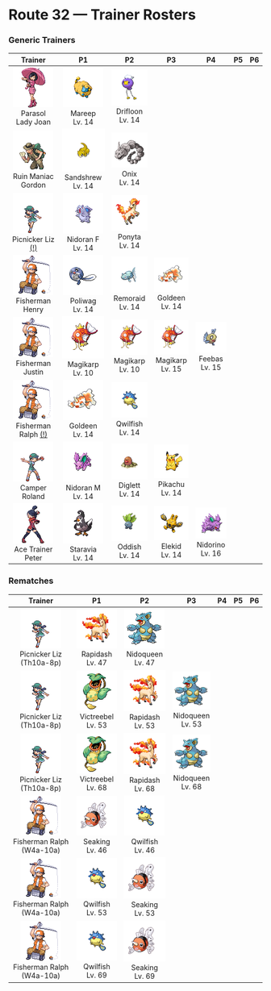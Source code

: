 # Route 32 — Trainer Rosters

### Generic Trainers

| Trainer | P1 | P2 | P3 | P4 | P5 | P6 |
|:-------:|:--:|:--:|:--:|:--:|:--:|:--:|
| ![Parasol Lady Joan](../../assets/trainers/parasol_lady.png "Parasol Lady Joan")<br>Parasol Lady Joan | ![Mareep](../../assets/sprites/mareep/front.gif "If static electricity builds in its body, its fleece doubles in volume. Touching it will shock you.")<br>Mareep<br>Lv. 14 | ![Drifloon](../../assets/sprites/drifloon/front.gif "It is whispered that any child who mistakes DRIFLOON for a balloon and holds on to it could wind up missing.")<br>Drifloon<br>Lv. 14 |
| ![Ruin Maniac Gordon](../../assets/trainers/ruin_maniac.png "Ruin Maniac Gordon")<br>Ruin Maniac Gordon | ![Sandshrew](../../assets/sprites/sandshrew/front.gif "If it fell from a great height, this Pokémon could save itself by rolling into a ball and bouncing.")<br>Sandshrew<br>Lv. 14 | ![Onix](../../assets/sprites/onix/front.gif "It twists and squirms through the ground. The thunderous roar of its tunneling echoes a long way.")<br>Onix<br>Lv. 14 |
| ![Picnicker Liz (!)](../../assets/trainers/picnicker.png "Picnicker Liz (!)")<br>Picnicker Liz [(!)](#rematches) | ![Nidoran F](../../assets/sprites/nidoran-f/front.gif "The poison hidden in its small horn is extremely potent. Even a tiny scratch can have fatal results.")<br>Nidoran F<br>Lv. 14 | ![Ponyta](../../assets/sprites/ponyta/front.gif "It is a weak runner immediately after birth. It gradually becomes faster by chasing after its parents.")<br>Ponyta<br>Lv. 14 |
| ![Fisherman Henry](../../assets/trainers/fisherman.png "Fisherman Henry")<br>Fisherman Henry | ![Poliwag](../../assets/sprites/poliwag/front.gif "Because it is inept at walking on its newly grown legs, it always  swims around in water.")<br>Poliwag<br>Lv. 14 | ![Remoraid](../../assets/sprites/remoraid/front.gif "It has superb accuracy. The water it shoots out can strike moving prey from more than 300 feet away.")<br>Remoraid<br>Lv. 14 | ![Goldeen](../../assets/sprites/goldeen/front.gif "Its dorsal, pectoral and tail fins wave elegantly in water. That is why it is known as the water dancer.")<br>Goldeen<br>Lv. 14 |
| ![Fisherman Justin](../../assets/trainers/fisherman.png "Fisherman Justin")<br>Fisherman Justin | ![Magikarp](../../assets/sprites/magikarp/front.gif "An underpowered, pathetic Pokémon. It may jump high on rare occasions, but usually not more than seven feet.")<br>Magikarp<br>Lv. 10 | ![Magikarp](../../assets/sprites/magikarp/front.gif "An underpowered, pathetic Pokémon. It may jump high on rare occasions, but usually not more than seven feet.")<br>Magikarp<br>Lv. 10 | ![Magikarp](../../assets/sprites/magikarp/front.gif "An underpowered, pathetic Pokémon. It may jump high on rare occasions, but usually not more than seven feet.")<br>Magikarp<br>Lv. 15 | ![Feebas](../../assets/sprites/feebas/front.gif "It is the shabbiest Pokémon of all. It forms in schools and lives at the bottom of rivers.")<br>Feebas<br>Lv. 15 |
| ![Fisherman Ralph (!)](../../assets/trainers/fisherman.png "Fisherman Ralph (!)")<br>Fisherman Ralph [(!)](#rematches) | ![Goldeen](../../assets/sprites/goldeen/front.gif "Its dorsal, pectoral and tail fins wave elegantly in water. That is why it is known as the water dancer.")<br>Goldeen<br>Lv. 14 | ![Qwilfish](../../assets/sprites/qwilfish/front.gif "To fire its poison spikes, it must inflate its body by drinking over 2.6 gallons of water all at once.")<br>Qwilfish<br>Lv. 14 |
| ![Camper Roland](../../assets/trainers/camper.png "Camper Roland")<br>Camper Roland | ![Nidoran M](../../assets/sprites/nidoran-m/front.gif "It is small, but its horn is filled with poison. It charges then stabs with the horn to inject poison.")<br>Nidoran M<br>Lv. 14 | ![Diglett](../../assets/sprites/diglett/front.gif "Its skin is very thin. If it is exposed to light, its blood heats up, causing it to grow weak.")<br>Diglett<br>Lv. 14 | ![Pikachu](../../assets/sprites/pikachu/front.gif "This intelligent Pokémon roasts hard berries with electricity to make them tender enough to eat.")<br>Pikachu<br>Lv. 14 |
| ![Ace Trainer Peter](../../assets/trainers/ace_trainer.png "Ace Trainer Peter")<br>Ace Trainer Peter | ![Staravia](../../assets/sprites/staravia/front.gif "They maintain huge flocks, although fierce scuffles break out between various flocks.")<br>Staravia<br>Lv. 14 | ![Oddish](../../assets/sprites/oddish/front.gif "Awakened by moonlight, it roams actively at night. In the day, it stays quietly underground.")<br>Oddish<br>Lv. 14 | ![Elekid](../../assets/sprites/elekid/front.gif "It rotates its arms to generate electricity, but it tires easily, so it only charges up a little bit.")<br>Elekid<br>Lv. 14 | ![Nidorino](../../assets/sprites/nidorino/front.gif "It raises its big ears to check its surroundings. If it senses anything, it attacks immediately.")<br>Nidorino<br>Lv. 16 |


### Rematches

| Trainer | P1 | P2 | P3 | P4 | P5 | P6 |
|:-------:|:--:|:--:|:--:|:--:|:--:|:--:|
| ![Picnicker Liz (Th10a-8p)](../../assets/trainers/picnicker.png "Picnicker Liz (Th10a-8p)")<br>Picnicker Liz (Th10a-8p) | ![Rapidash](../../assets/sprites/rapidash/front.gif "At full gallop, its four hooves barely touch the ground because it moves so incredibly fast.")<br>Rapidash<br>Lv. 47 | ![Nidoqueen](../../assets/sprites/nidoqueen/front.gif "Its body is covered with needle-like scales. It never shows signs of shrinking from any attack.")<br>Nidoqueen<br>Lv. 47 |
| ![Picnicker Liz (Th10a-8p)](../../assets/trainers/picnicker.png "Picnicker Liz (Th10a-8p)")<br>Picnicker Liz (Th10a-8p) | ![Victreebel](../../assets/sprites/victreebel/front.gif "Acid that has dissolved many prey becomes sweeter, making it even more effective at attracting prey.")<br>Victreebel<br>Lv. 53 | ![Rapidash](../../assets/sprites/rapidash/front.gif "At full gallop, its four hooves barely touch the ground because it moves so incredibly fast.")<br>Rapidash<br>Lv. 53 | ![Nidoqueen](../../assets/sprites/nidoqueen/front.gif "Its body is covered with needle-like scales. It never shows signs of shrinking from any attack.")<br>Nidoqueen<br>Lv. 53 |
| ![Picnicker Liz (Th10a-8p)](../../assets/trainers/picnicker.png "Picnicker Liz (Th10a-8p)")<br>Picnicker Liz (Th10a-8p) | ![Victreebel](../../assets/sprites/victreebel/front.gif "Acid that has dissolved many prey becomes sweeter, making it even more effective at attracting prey.")<br>Victreebel<br>Lv. 68 | ![Rapidash](../../assets/sprites/rapidash/front.gif "At full gallop, its four hooves barely touch the ground because it moves so incredibly fast.")<br>Rapidash<br>Lv. 68 | ![Nidoqueen](../../assets/sprites/nidoqueen/front.gif "Its body is covered with needle-like scales. It never shows signs of shrinking from any attack.")<br>Nidoqueen<br>Lv. 68 |
| ![Fisherman Ralph (W4a-10a)](../../assets/trainers/fisherman.png "Fisherman Ralph (W4a-10a)")<br>Fisherman Ralph (W4a-10a) | ![Seaking](../../assets/sprites/seaking/front.gif "During spawning season, SEAKING gather from all over, causing rivers to appear a brilliant red.")<br>Seaking<br>Lv. 46 | ![Qwilfish](../../assets/sprites/qwilfish/front.gif "To fire its poison spikes, it must inflate its body by drinking over 2.6 gallons of water all at once.")<br>Qwilfish<br>Lv. 46 |
| ![Fisherman Ralph (W4a-10a)](../../assets/trainers/fisherman.png "Fisherman Ralph (W4a-10a)")<br>Fisherman Ralph (W4a-10a) | ![Qwilfish](../../assets/sprites/qwilfish/front.gif "To fire its poison spikes, it must inflate its body by drinking over 2.6 gallons of water all at once.")<br>Qwilfish<br>Lv. 53 | ![Seaking](../../assets/sprites/seaking/front.gif "During spawning season, SEAKING gather from all over, causing rivers to appear a brilliant red.")<br>Seaking<br>Lv. 53 |
| ![Fisherman Ralph (W4a-10a)](../../assets/trainers/fisherman.png "Fisherman Ralph (W4a-10a)")<br>Fisherman Ralph (W4a-10a) | ![Qwilfish](../../assets/sprites/qwilfish/front.gif "To fire its poison spikes, it must inflate its body by drinking over 2.6 gallons of water all at once.")<br>Qwilfish<br>Lv. 69 | ![Seaking](../../assets/sprites/seaking/front.gif "During spawning season, SEAKING gather from all over, causing rivers to appear a brilliant red.")<br>Seaking<br>Lv. 69 |

